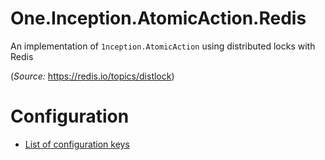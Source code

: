 # One.Inception.AtomicAction.Redis
An implementation of `1nception.AtomicAction` using distributed locks with Redis

(*Source:* https://redis.io/topics/distlock)

# Configuration
* [List of configuration keys](doc/Configuration.md)
